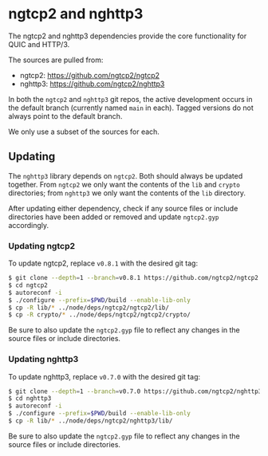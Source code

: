 # ngtcp2 and nghttp3

The ngtcp2 and nghttp3 dependencies provide the core functionality for
QUIC and HTTP/3.

The sources are pulled from:

* ngtcp2: https://github.com/ngtcp2/ngtcp2
* nghttp3: https://github.com/ngtcp2/nghttp3

In both the `ngtcp2` and `nghttp3` git repos, the active development occurs
in the default branch (currently named `main` in each). Tagged versions do not
always point to the default branch.

We only use a subset of the sources for each.

## Updating

The `nghttp3` library depends on `ngtcp2`. Both should always be updated
together. From `ngtcp2` we only want the contents of the `lib` and `crypto`
directories; from `nghttp3` we only want the contents of the `lib` directory.

After updating either dependency, check if any source files or include
directories have been added or removed and update `ngtcp2.gyp` accordingly.

### Updating ngtcp2

To update ngtcp2, replace `v0.8.1` with the desired git tag:

```sh
$ git clone --depth=1 --branch=v0.8.1 https://github.com/ngtcp2/ngtcp2
$ cd ngtcp2
$ autoreconf -i
$ ./configure --prefix=$PWD/build --enable-lib-only
$ cp -R lib/* ../node/deps/ngtcp2/ngtcp2/lib/
$ cp -R crypto/* ../node/deps/ngtcp2/ngtcp2/crypto/
```

Be sure to also update the `ngtcp2.gyp` file to reflect any changes in
the source files or include directories.

### Updating nghttp3

To update nghttp3, replace `v0.7.0` with the desired git tag:

```sh
$ git clone --depth=1 --branch=v0.7.0 https://github.com/ngtcp2/nghttp3
$ cd nghttp3
$ autoreconf -i
$ ./configure --prefix=$PWD/build --enable-lib-only
$ cp -R lib/* ../node/deps/ngtcp2/nghttp3/lib/
```

Be sure to also update the `ngtcp2.gyp` file to reflect any changes in
the source files or include directories.
